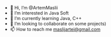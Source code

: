 - 👋 Hi, I’m @ArtemMaslii
- 👀 I’m interested in Java Soft
- 🌱 I’m currently learning Java, C++
- 💞️ I’m looking to collaborate on some projects)
- 📫 How to reach me maslijartei@gmail.com

<!---
ArtemMaslii/ArtemMaslii is a ✨ special ✨ repository because its `README.md` (this file) appears on your GitHub profile.
You can click the Preview link to take a look at your changes.
--->
